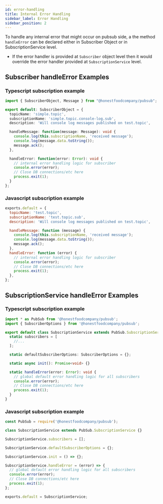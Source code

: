 ```yaml
---
id: error-handling
title: Internal Error Handling
sidebar_label: Error Handling
sidebar_position: 2
---
```


To handle any internal error that might occur on pubsub side, a the method `handleError` can be declared either in Subscriber Object or in SubscriptionService level.

- If the error handler is provided at `Subscriber` object level then it would override the error handler provided at `SubscriptionService` level.

## Subscriber handleError Examples

### Typescript subscription example

```ts title="/pubsub/subscriptions/simple.topic.name.console-log.sub.ts"
import { SubscriberObject, Message } from "@honestfoodcompany/pubsub";

export default: SubscriberObject = {
  topicName: 'simple.topic',
  subscriptionName: 'simple.topic.console-log.sub',
  description: 'Will console log messages published on test.topic',

  handleMessage: function(message: Message): void {
    console.log(this.subscriptionName, 'received message');
    console.log(message.data.toString());
    message.ack();
  },

  handleError: function(error: Error): void {
    // internal error handling logic for subscriber
    console.error(error);
    // Close DB connections/etc here
    process.exit(1);
  }
};

```

### Javascript subscription example

```js title="/pubsub/subscriptions/simple.topic.name.sub.js"
exports.default = {
  topicName: 'test.topic',
  subscriptionName: 'test.topic.sub',
  description: 'Will console log messages published on test.topic',

  handleMessage: function (message) {
    console.log(this.subscriptionName, 'received message');
    console.log(message.data.toString());
    message.ack();
  },
  handleError: function (error) {
    // internal error handling logic for subscriber
    console.error(error);
    // Close DB connections/etc here
    process.exit(1);
  },
};
```

## SubscriptionService handleError Examples

### Typescript subscription example

```ts title="/pubsub/subscription.service.ts"
import * as PubSub from '@honestfoodcompany/pubsub';
import { SubscriberOptions } from '@honestfoodcompany/pubsub';

export default class SubscriptionService extends PubSub.SubscriptionService {
  static subscribers = [
    //...
  ];

  static defaultSubscriberOptions: SubscriberOptions = {};

  static async init(): Promise<void> {}

  static handleError(error: Error): void {
    // global default error handling logic for all subscribers
    console.error(error);
    // Close DB connections/etc here
    process.exit(1);
  }
}
```

### Javascript subscription example

```js title="/pubsub/subscription.service.js"
const PubSub = require('@honestfoodcompany/pubsub');

class SubscriptionService extends PubSub.SubscriptionService {}

SubscriptionService.subscribers = [];

SubscriptionService.defaultSubscriberOptions = {};

SubscriptionService.init = () => {};

SubscriptionService.handleError = (error) => {
  // global default error handling logic for all subscribers
  console.error(error);
  // Close DB connections/etc here
  process.exit(1);
};

exports.default = SubscriptionService;
```
